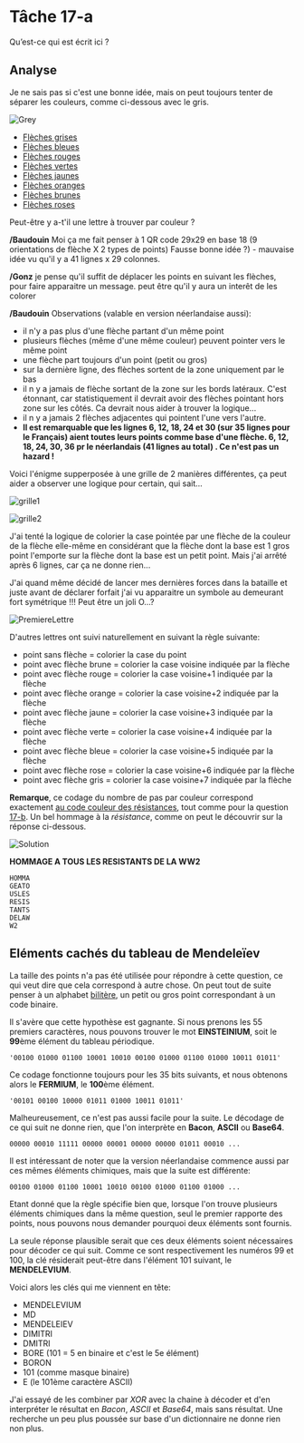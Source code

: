 # Tâche 17-a

Qu’est-ce qui est écrit ici ?

## Analyse

Je ne sais pas si c'est une bonne idée, mais on peut toujours tenter de séparer les couleurs, comme ci-dessous avec le gris.

![Grey](17-Grey.jpg)

* [Flèches grises](17-Grey.jpg)
* [Flèches bleues](17-Blue.jpg)
* [Flèches rouges](17-Red.jpg)
* [Flèches vertes](17-Green.jpg)
* [Flèches jaunes](17-Yellow.jpg)
* [Flèches oranges](17-Orange.jpg)
* [Flèches brunes](17-Brown.jpg)
* [Flèches roses](17-Pink.jpg)

Peut-être y a-t'il une lettre à trouver par couleur ?

**/Baudouin**
Moi ça me fait penser à 1 QR code 29x29 en base 18 (9 orientations de flèche X 2 types de points) 
Fausse bonne idée ?) - mauvaise idée vu qu'il y a 41 lignes x 29 colonnes.

**/Gonz**
je pense qu'il suffit de déplacer les points en suivant les flèches, pour faire apparaitre un message. peut être qu'il y aura un interêt de les colorer 

**/Baudouin**
Observations (valable en version néerlandaise aussi):
- il n'y a pas plus d'une flèche partant d'un même point
- plusieurs flèches (même d'une même couleur) peuvent pointer vers le même point
- une flèche part toujours d'un point (petit ou gros)
- sur la dernière ligne, des flèches sortent de la zone uniquement par le bas
- il n y a jamais de flèche sortant de la zone sur les bords latéraux. C'est étonnant, car statistiquement il devrait avoir des flèches pointant hors zone sur les côtés. Ca devrait nous aider à trouver la logique...
- il n y a jamais 2 flèches adjacentes qui pointent l'une vers l'autre.
- **Il  est remarquable que les lignes 6, 12, 18, 24 et 30 (sur 35 lignes pour le Français) aient toutes leurs points comme base d'une flèche. 6, 12, 18, 24, 30, 36 pr le néerlandais (41 lignes au total) . Ce n'est pas un hazard !**

Voici l'énigme supperposée à une grille de 2 manières différentes, ça peut aider a observer une logique pour certain, qui sait...

![grille1](17-grilleautour.jpg)

![grille2](17-grillecentree.jpg)

J'ai tenté la logique de colorier la case pointée par une flèche de la couleur de la flèche elle-même en considérant que la flèche dont la base est 1 gros point l'emporte sur la flèche dont la base est un petit point. Mais j'ai arrêté après 6 lignes, car ça ne donne rien...

J'ai quand même décidé de lancer mes dernières forces dans la bataille et juste avant de déclarer forfait j'ai vu apparaitre un symbole au demeurant fort symétrique !!! Peut être un joli O...?


![PremiereLettre](17-lettre1.png)


D'autres lettres ont suivi naturellement en suivant la règle suivante:
* point sans flèche = colorier la case du point
* point avec flèche brune = colorier la case voisine indiquée par la flèche
* point avec flèche rouge = colorier la case voisine+1 indiquée par la flèche
* point avec flèche orange = colorier la case voisine+2 indiquée par la flèche
* point avec flèche jaune = colorier la case voisine+3 indiquée par la flèche
* point avec flèche verte = colorier la case voisine+4 indiquée par la flèche
* point avec flèche bleue = colorier la case voisine+5 indiquée par la flèche
* point avec flèche rose = colorier la case voisine+6 indiquée par la flèche
* point avec flèche gris = colorier la case voisine+7 indiquée par la flèche

**Remarque**, ce codage du nombre de pas par couleur correspond exactement [au code couleur des résistances](https://fr.wikipedia.org/wiki/CEI_60757), tout comme pour la question [17-b](P17b.md). Un bel hommage à la *résistance*, comme on peut le découvrir sur la réponse ci-dessous.


![Solution](17.jpg)

**HOMMAGE A TOUS LES RESISTANTS DE LA WW2**

```
HOMMA
GEATO
USLES
RESIS
TANTS
DELAW
W2
```

## Eléments cachés du tableau de Mendeleïev

La taille des points n'a pas été utilisée pour répondre à cette question, ce qui veut dire que cela correspond à autre chose. On peut tout de suite penser à un alphabet [bilitère](https://www.apprendre-en-ligne.net/crypto/stegano/bilitere.html), un petit ou gros point correspondant à un code binaire.

Il s'avère que cette hypothèse est gagnante. Si nous prenons les 55 premiers caractères, nous pouvons trouver le mot **EINSTEINIUM**, soit le **99**ème élément du tableau périodique.

```
'00100 01000 01100 10001 10010 00100 01000 01100 01000 10011 01011'
```

Ce codage fonctionne toujours pour les 35 bits suivants, et nous obtenons alors le **FERMIUM**, le **100**ème élément.

```
'00101 00100 10000 01011 01000 10011 01011'
```

Malheureusement, ce n'est pas aussi facile pour la suite. Le décodage de ce qui suit ne donne rien, que l'on interprète en **Bacon**, **ASCII** ou **Base64**.

```
00000 00010 11111 00000 00001 00000 00000 01011 00010 ... 
```

Il est intéressant de noter que la version néerlandaise commence aussi par ces mêmes éléments chimiques, mais que la suite est différente:

```
00100 01000 01100 10001 10010 00100 01000 01100 01000 ...
```

Etant donné que la règle spécifie bien que, lorsque l'on trouve plusieurs éléments chimiques dans la même question, seul le premier rapporte des points, nous pouvons nous demander pourquoi deux éléments sont fournis.

La seule réponse plausible serait que ces deux éléments soient nécessaires pour décoder ce qui suit. Comme ce sont respectivement les numéros 99 et 100, la clé résiderait peut-être dans l'élément 101 suivant, le **MENDELEVIUM**.

Voici alors les clés qui me viennent en tête:
* MENDELEVIUM
* MD
* MENDELEIEV
* DIMITRI
* DMITRI
* BORE (101 = 5 en binaire et c'est le 5e élément)
* BORON
* 101 (comme masque binaire)
* E (le 101ème caractère ASCII)

J'ai essayé de les combiner par *XOR* avec la chaine à décoder et d'en interpréter le résultat en *Bacon*, *ASCII* et *Base64*, mais sans résultat. Une recherche un peu plus poussée sur base d'un dictionnaire ne donne rien non plus.

